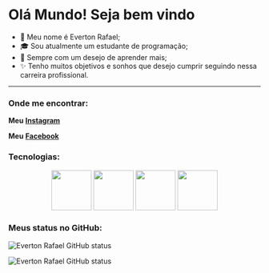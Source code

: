# Olá Mundo! Seja bem vindo

- 👤 Meu nome é Everton Rafael;
- 🎓 Sou atualmente um estudante de programação;
- 📕 Sempre com um desejo de aprender mais;
- ✨ Tenho muitos objetivos e sonhos que desejo cumprir seguindo nessa carreira profissional.
-------

### Onde me encontrar:

**Meu** [**Instagram**](https://www.instagram.com/evertonrafaelumbelino/?next=%2F&hl=en)

**Meu** [**Facebook**](https://www.facebook.com/people/Everton-Rafael-Umbelino-Dos-Santos/pfbid0BzctJBRqsUcaW2w3Fi52Y4vt8XydBj8vbtrkDPpqZWYFXCFU958zY75hGDxPUuUDl/)

### Tecnologias:

<div align="center">
    <img src="https://cdn.jsdelivr.net/gh/devicons/devicon@latest/icons/html5/html5-original.svg" width="80px">
    <img src="https://cdn.jsdelivr.net/gh/devicons/devicon@latest/icons/css3/css3-original.svg" width="80px">
    <img src="https://cdn.jsdelivr.net/gh/devicons/devicon@latest/icons/javascript/javascript-original.svg" width="80px">
    <img src="https://cdn.jsdelivr.net/gh/devicons/devicon@latest/icons/git/git-original.svg" width="80px">
</div>

### Meus status no GitHub:

![Everton Rafael GitHub status](https://github-readme-stats.vercel.app/api?username=evertonrafaelumbelino&show_icons=true&theme=dracula)

![Everton Rafael GitHub status](https://github-readme-stats.vercel.app/api/top-langs/?username=evertonrafaelumbelino&layout=compact&langs_count=7&theme=dracula)